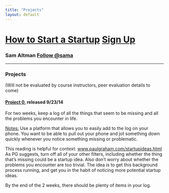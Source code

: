 ```yaml
---
title: "Projects"
layout: default
---
```


<h1><a href="/">How to Start a Startup</a> <a href="http://eepurl.com/3oe0H" class="btn btn-warning btn-sm"><span class="glyphicon glyphicon-envelope"></span> Sign Up</a></h1>
<h3> Sam Altman <a href="https://twitter.com/sama" class="twitter-follow-button" data-show-count="false" data-show-screen-name="true">Follow @sama</a></h3>
<hr />

<h3> Projects</h3> (Will not be evaluated by course instructors, peer evaluation details to come)
<br>
<h4><strong><u>Project 0</u></strong>, released 9/23/14</h4>
For two weeks, keep a log of all the things that seem to be missing and all the problems you encounter in life.

<u>Notes:</u>
Use a platform that allows you to easily add to the log on your phone. You want to be able to pull out your phone and jot something down quickly whenever you notice something missing or problematic.

This reading is helpful for context: <a href="http://www.paulgraham.com/startupideas.html">www.paulgraham.com/startupideas.html</a>
As PG suggests, turn off all of your other filters, including whether the thing that’s missing could be a startup idea. Also don’t worry about whether the problems you encounter are too trivial. The idea is to get this background process running, and get you in the habit of noticing more potential startup ideas.

By the end of the 2 weeks, there should be plenty of items in your log.